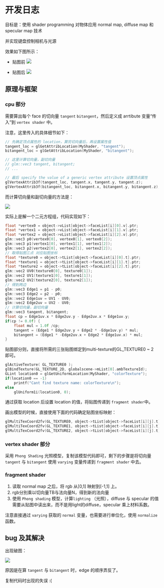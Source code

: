 # 开发日志

目标是：使用 shader programming 对物体应用 normal map, diffuse map 和 specular map 技术

并实现键盘控制相机与光源

效果如下图所示：

* 贴图前
![](./picture/2.png)

* 贴图后
![](./picture/1.png)

## 原理与框架



### cpu 部分

需要算出每个 face 的切向量 `tangent` `bitangent`，然后定义成 arrtibute 变量“传入”到 `vertex shader` 中。

注意，这里传入的具体细节如下：

```c
// 先确定顶点属性的 location，算完切向量后，再设置属性值
tangent_loc = glGetAttribLocation(MyShader, "tangent");
bitangent_loc = glGetAttribLocation(MyShader, "bitangent");

// 这里计算切向量，副切向量
// glm::vec3 tangent, bitangent;
// ...

// 最后 specify the value of a generic vertex attribute 设置顶点属性
glVertexAttrib3f(tangent_loc, tangent.x, tangent.y, tangent.z);
glVertexAttrib3f(bitangent_loc, bitangent.x, bitangent.y, bitangent.z);
```

而计算切向量和副切向量的方法是：

![](./picture/5.png)

实际上是解一个二元方程组，代码实现如下：

```c
float *vertex0 = object->vList[object->faceList[i][0].v].ptr;
float *vertex1 = object->vList[object->faceList[i][1].v].ptr;
float *vertex2 = object->vList[object->faceList[i][2].v].ptr;
glm::vec3 p0(vertex0[0], vertex0[1], vertex0[2]);
glm::vec3 p1(vertex1[0], vertex1[1], vertex1[2]);
glm::vec3 p2(vertex2[0], vertex2[1], vertex2[2]);
// 取得贴图三点 对应贴图坐标
float *texture0 = object->tList[object->faceList[i][0].t].ptr;
float *texture1 = object->tList[object->faceList[i][1].t].ptr;
float *texture2 = object->tList[object->faceList[i][2].t].ptr;
glm::vec2 UV0(texture0[0], texture0[1]);
glm::vec2 UV1(texture1[0], texture1[1]);
glm::vec2 UV2(texture2[0], texture2[1]);
// 得到两边
glm::vec3 Edge1 = p1 - p0;
glm::vec3 Edge2 = p2 - p0;
glm::vec2 Edge1uv = UV1 - UV0;
glm::vec2 Edge2uv = UV2 - UV0;
// 计算切向量，副切向量
glm::vec3 tangent, bitangent;
float cp = Edge1uv.x * Edge2uv.y - Edge2uv.x * Edge1uv.y;
if(cp != 0.0f) {
	float mul = 1.0f /cp;
	tangent = (Edge1 * Edge2uv.y + Edge2 * -Edge1uv.y) * mul;
	bitangent = (Edge1 * -Edge2uv.x + Edge2 * Edge1uv.x) * mul;
}
```

贴图部分则，直接将所需的三张贴图绑定到multi-texture的GL_TEXTURE0 ~ 2 即可。

```c
glActiveTexture( GL_TEXTURE0 );
glBindTexture(GL_TEXTURE_2D, globalscene->mList[0].ambTextureId);
GLint location0 = glGetUniformLocation(MyShader, "colorTexture");
if(location0 == -1)
	printf("Cant find texture name: colorTexture\n");
else
	glUniform1i(location0, 0);
```

通过获取 location 后设置 location 的值，将贴图传递到 `fragment shader`中。

画出模型的时候，直接使用下面的代码确定贴图坐标映射：

```c
glMultiTexCoord2fv(GL_TEXTURE0, object->tList[object->faceList[i][j].t].ptr);
glMultiTexCoord2fv(GL_TEXTURE1, object->tList[object->faceList[i][j].t].ptr);
glMultiTexCoord2fv(GL_TEXTURE2, object->tList[object->faceList[i][j].t].ptr);
```

### vertex shader 部分

采用 `Phong Shading` 光照模型，复制该模型代码即可，剩下的步骤是将切向量 `tangent` 与 `bitangent` 使用 `varying` 变量传递到 `fragment shader` 中去。

### fragment shader

1. 读取 normal map 之后，将 rgb 从[0,1] 映射到[-1,1] 上。
2. rgb分別乘以切向量TB与法向量N，得到新的法向量
3. 使用 `Phong shading` 模型，计算`lighting` （光照），diffuse 与 specular 的值需要从贴图中读出来，而不是用light的diffuse，specular 乘上材料系数。

注意直接通过 `varying` 获取的 `normal` 变量，也需要进行单位化，使用 `normalize` 函数。



## bug 及其解决

出现破图：

![](./picture/3.png)

原因是在算 `tangent` 与 `bitangent` 时，edge 的顺序弄反了。

复制代码时出现的失误 :(